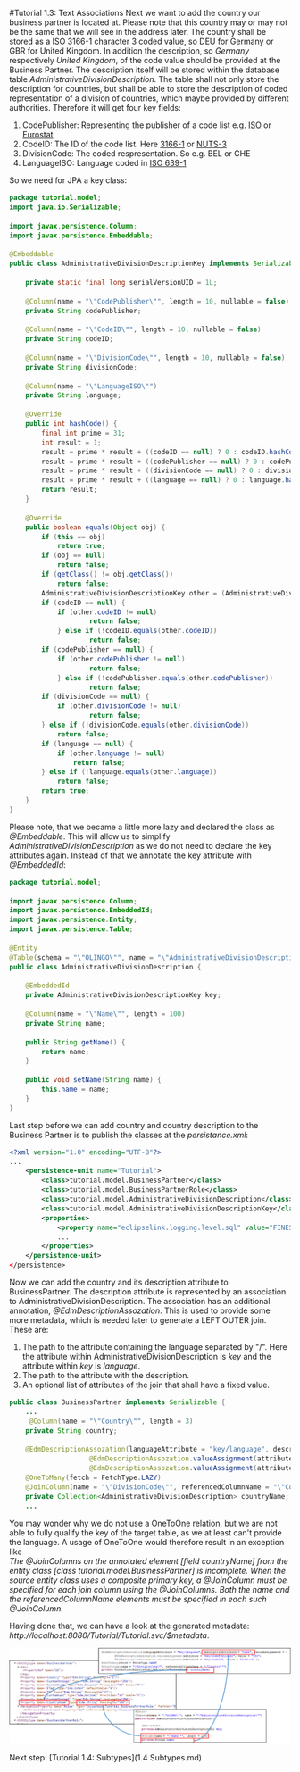 #Tutorial 1.3: Text Associations
Next we want to add the country our business partner is located at. Please note that this country may or may not be the same that we will see in the address later. The country shall be stored as a ISO 3166-1 character 3 coded value, so DEU for Germany or GBR for United Kingdom. In addition the description, so _Germany_ respectively _United Kingdom_,  of the code value should be provided at the Business Partner. The description itself will be stored within the database table _AdministrativeDivisionDescription_.
The table shall not only store the description for countries, but shall be able to store the description of coded representation of a division of countries, which maybe provided by different authorities. Therefore it will get four key fields:  
1. CodePublisher: Representing the publisher of a code list e.g. [ISO](https://en.wikipedia.org/wiki/International_Organization_for_Standardization) or [Eurostat](https://en.wikipedia.org/wiki/Eurostat)  
2. CodeID: The ID of the code list. Here [3166-1](https://en.wikipedia.org/wiki/ISO_3166-1) or [NUTS-3](https://de.wikipedia.org/wiki/NUTS)  
3. DivisionCode: The coded respresentation. So e.g. BEL or CHE  
4. LanguageISO: Language coded in [ISO 639-1](https://en.wikipedia.org/wiki/List_of_ISO_639-1_codes)   

So we need for JPA a key class:  
```Java    
package tutorial.model;  
import java.io.Serializable;

import javax.persistence.Column;
import javax.persistence.Embeddable;

@Embeddable
public class AdministrativeDivisionDescriptionKey implements Serializable {

    private static final long serialVersionUID = 1L;

    @Column(name = "\"CodePublisher\"", length = 10, nullable = false)
    private String codePublisher;

    @Column(name = "\"CodeID\"", length = 10, nullable = false)
    private String codeID;

    @Column(name = "\"DivisionCode\"", length = 10, nullable = false)
    private String divisionCode;

    @Column(name = "\"LanguageISO\"")
    private String language;

    @Override
    public int hashCode() {
        final int prime = 31;
        int result = 1;
        result = prime * result + ((codeID == null) ? 0 : codeID.hashCode());
        result = prime * result + ((codePublisher == null) ? 0 : codePublisher.hashCode());
        result = prime * result + ((divisionCode == null) ? 0 : divisionCode.hashCode());
        result = prime * result + ((language == null) ? 0 : language.hashCode());
        return result;
    }

    @Override
    public boolean equals(Object obj) {
        if (this == obj)
            return true;
        if (obj == null)
            return false;
        if (getClass() != obj.getClass())
            return false;
        AdministrativeDivisionDescriptionKey other = (AdministrativeDivisionDescriptionKey) obj;
        if (codeID == null) {
            if (other.codeID != null)
                    return false;
            } else if (!codeID.equals(other.codeID))
                    return false;
        if (codePublisher == null) {
            if (other.codePublisher != null)
                    return false;
            } else if (!codePublisher.equals(other.codePublisher))
                    return false;
        if (divisionCode == null) {
            if (other.divisionCode != null)
                    return false;
        } else if (!divisionCode.equals(other.divisionCode))
            return false;
        if (language == null) {
            if (other.language != null)
                return false;
        } else if (!language.equals(other.language))
            return false;
        return true;
    }
}
```
Please note, that we became a little more lazy and declared the class as _@Embeddable_. This will allow us to simplify _AdministrativeDivisionDescription_ as we do not need to declare the key attributes again. Instead of that we annotate the key attribute with _@EmbeddedId_:
```Java
package tutorial.model;

import javax.persistence.Column;
import javax.persistence.EmbeddedId;
import javax.persistence.Entity;
import javax.persistence.Table;

@Entity
@Table(schema = "\"OLINGO\"", name = "\"AdministrativeDivisionDescription\"")
public class AdministrativeDivisionDescription {

    @EmbeddedId
    private AdministrativeDivisionDescriptionKey key;

    @Column(name = "\"Name\"", length = 100)
    private String name;

    public String getName() {
        return name;
    }

    public void setName(String name) {
        this.name = name;
    }
}
```
Last step before we can add country and country description to the Business Partner is to publish the classes at the _persistance.xml_: 
```XML
<?xml version="1.0" encoding="UTF-8"?>
...
	<persistence-unit name="Tutorial">
		<class>tutorial.model.BusinessPartner</class>
		<class>tutorial.model.BusinessPartnerRole</class>
		<class>tutorial.model.AdministrativeDivisionDescription</class>
		<class>tutorial.model.AdministrativeDivisionDescriptionKey</class>
		<properties>
			<property name="eclipselink.logging.level.sql" value="FINEST" />
			...
		</properties>
	</persistence-unit>	
</persistence>	
```

Now we can add the country and its description attribute to BusinessPartner. The description attribute is represented by an association to AdministrativeDivisionDescription. The association has an additional annotation, _@EdmDescriptionAssozation_. This is used to provide some more metadata, which is needed later to generate a LEFT OUTER join. These are:  
1. The path to the attribute containing the language separated by "/". Here the attribute within AdministrativeDivisionDescription is _key_ and the attribute within _key_ is _language_.  
2. The path to the attribute with the description.  
3. An optional list of attributes of the join that shall have a fixed value.  
  
```Java
public class BusinessPartner implements Serializable {  
    ...  
     @Column(name = "\"Country\"", length = 3)  
    private String country;  

    @EdmDescriptionAssozation(languageAttribute = "key/language", descriptionAttribute = "name", valueAssignments = {
                    @EdmDescriptionAssozation.valueAssignment(attribute = "key/codePublisher", value = "ISO"),
                    @EdmDescriptionAssozation.valueAssignment(attribute = "key/codeID", value = "3166-1") })
    @OneToMany(fetch = FetchType.LAZY)
    @JoinColumn(name = "\"DivisionCode\"", referencedColumnName = "\"Country\"", insertable = false, updatable = false)
    private Collection<AdministrativeDivisionDescription> countryName;
    ...
```
You may wonder why we do not use a OneToOne relation, but we are not able to fully qualify the key of the target table, as we at least can't provide the language. A usage of OneToOne would therefore result in an exception like  
_The @JoinColumns on the annotated element [field countryName] from the entity class [class tutorial.model.BusinessPartner] is incomplete. When the source entity class uses a composite primary key, a @JoinColumn must be specified for each join column using the @JoinColumns. Both the name and the referencedColumnName elements must be specified in each such @JoinColumn._ 

Having done that, we can have a look at the generated metadata: _http://localhost:8080/Tutorial/Tutorial.svc/$metadata_.

![JPA - OData Mapping](Metadata/Mapping3.png)   

Next step: [Tutorial 1.4: Subtypes](1.4 Subtypes.md)